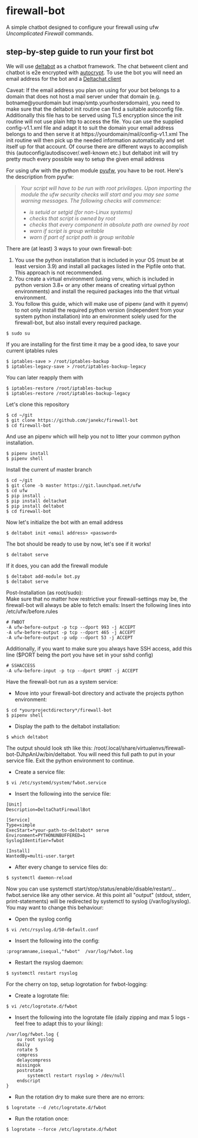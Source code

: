 # firewall-bot
A simple chatbot designed to configure your firewall using ufw *Uncomplicated Firewall* commands.

## step-by-step guide to run your first bot
We will use [deltabot](https://github.com/deltachat-bot/deltabot) as a chatbot framework.
The chat betweent client and chatbot is e2e encrypted with [autocrypt](https://autocrypt.org/).
To use the bot you will need an email address for the bot and a [Deltachat client](https://get.delta.chat/)

Caveat:
If the email address you plan on using for your bot belongs to a domain that does not host a mail server under that domain (e.g. botname@yourdomain but imap/smtp.yourhostersdomain), you need to make sure that the deltabot init routine can find a suitable autoconfig file.
Additionally this file has to be served using TLS encryption since the init routine will not use plain http to access the file.
You can use the supplied config-v1.1.xml file and adapt it to suit the domain your email address belongs to and then serve it at https://yourdomain/mail/config-v1.1.xml
The init routine will then pick up the needed information automatically and set itself up for that account.
Of course there are different ways to accomplish this (autoconfig/autodiscover/.well-known etc.) but deltabot init will try pretty much every possible way to setup the given email address

For using ufw with the python module [pyufw](https://github.com/5tingray/pyufw), you have to be root.
Here's the description from pyufw:
> *Your script will have to be run with root privilages. Upon importing the module the ufw security checks will start and you may see some warning messages. The following checks will commence:*
>  - *is setuid or setgid (for non-Linux systems)*
>  - *checks that script is owned by root*
>  - *checks that every component in absolute path are owned by root*
>  - *warn if script is group writable*
>  - *warn if part of script path is group writable*

There are (at least) 3 ways to your own firewall-bot:
1. You use the python installation that is included in your OS (must be at least version 3.9) and install all packages listed in the Pipfile onto that. This approach is not recommended.
2. You create a virtual environment (using venv, which is included in python version 3.8+ or any other means of creating virtual python environments) and install the required packages into the that virtual environment.
3. You follow this guide, which will make use of pipenv (and with it pyenv) to not only install the required python version (independent from your system python installation) into an environment solely used for the firewall-bot, but also install every required package.

```
$ sudo su
```
If you are installing for the first time it may be a good idea, to save your current iptables rules
```
$ iptables-save > /root/iptables-backup
$ iptables-legacy-save > /root/iptables-backup-legacy
```
You can later reapply them with
```
$ iptables-restore /root/iptables-backup
$ iptables-restore /root/iptables-backup-legacy
```
Let's clone this repository
```
$ cd ~/git
$ git clone https://github.com/janekc/firewall-bot
$ cd firewall-bot
```
And use an pipenv which will help you not to litter your common python installation.
```
$ pipenv install
$ pipenv shell
```
Install the current uf master branch
```
$ cd ~/git
$ git clone -b master https://git.launchpad.net/ufw
$ cd ufw
$ pip install .
$ pip install deltachat
$ pip install deltabot
$ cd firewall-bot
```
Now let's initialize the bot with an email address
```
$ deltabot init <email address> <password>
```
The bot should be ready to use by now, let's see if it works!
```
$ deltabot serve
```
If it does, you can add the firewall module
```
$ deltabot add-module bot.py
$ deltabot serve
```
Post-Installation (as root/sudo):  
Make sure that no matter how restrictive your firewall-settings may be, the firewall-bot will always be able to fetch emails:
Insert the following lines into /etc/ufw/before.rules
```
# FWBOT
-A ufw-before-output -p tcp --dport 993 -j ACCEPT
-A ufw-before-output -p tcp --dport 465 -j ACCEPT
-A ufw-before-output -p udp --dport 53 -j ACCEPT
```
Additionally, if you want to make sure you always have SSH access, add this line ($PORT being the port you have set in your sshd config)
```
# SSHACCESS
-A ufw-before-input -p tcp --dport $PORT -j ACCEPT
```
Have the firewall-bot run as a system service:
- Move into your firewall-bot directory and activate the projects python environment:
```
$ cd *yourprojectdirectory*/firewall-bot
$ pipenv shell
```
- Display the path to the deltabot installation:
```
$ which deltabot
```
The output should look sth like this: /root/.local/share/virtualenvs/firewall-bot-DJhpAnUw/bin/deltabot.
You will need this full path to put in your service file. Exit the python environment to continue.
- Create a service file:
```
$ vi /etc/systemd/system/fwbot.service
```
- Insert the following into the service file:
```
[Unit]
Description=DeltaChatFirewallBot

[Service]
Type=simple
ExecStart=*your-path-to-deltabot* serve
Environment=PYTHONUNBUFFERED=1
SyslogIdentifier=fwbot

[Install]
WantedBy=multi-user.target
```
- After every change to service files do:
```
$ systemctl daemon-reload
```
Now you can use systemctl start/stop/status/enable/disable/restart/... fwbot.service like any other service.
At this point all "output" (stdout, stderr, print-statements) will be redirected by systemctl to syslog (/var/log/syslog).
You may want to change this behaviour:
- Open the syslog config
```
$ vi /etc/rsyslog.d/50-default.conf
```
- Insert the following into the config:
```
:programname,isequal,"fwbot"  /var/log/fwbot.log
```
- Restart the rsyslog daemon:
```
$ systemctl restart rsyslog
```
For the cherry on top, setup logrotation for fwbot-logging:
- Create a logrotate file:
```
$ vi /etc/logrotate.d/fwbot
```
- Insert the following into the logrotate file (daily zipping and max 5 logs - feel free to adapt this to your liking):
```
/var/log/fwbot.log {
    su root syslog
    daily
    rotate 5
    compress
    delaycompress
    missingok
    postrotate
        systemctl restart rsyslog > /dev/null
    endscript
}
```
- Run the rotation dry to make sure there are no errors:
```
$ logrotate --d /etc/logrotate.d/fwbot
```
- Run the rotation once:
```
$ logrotate --force /etc/logrotate.d/fwbot
```
